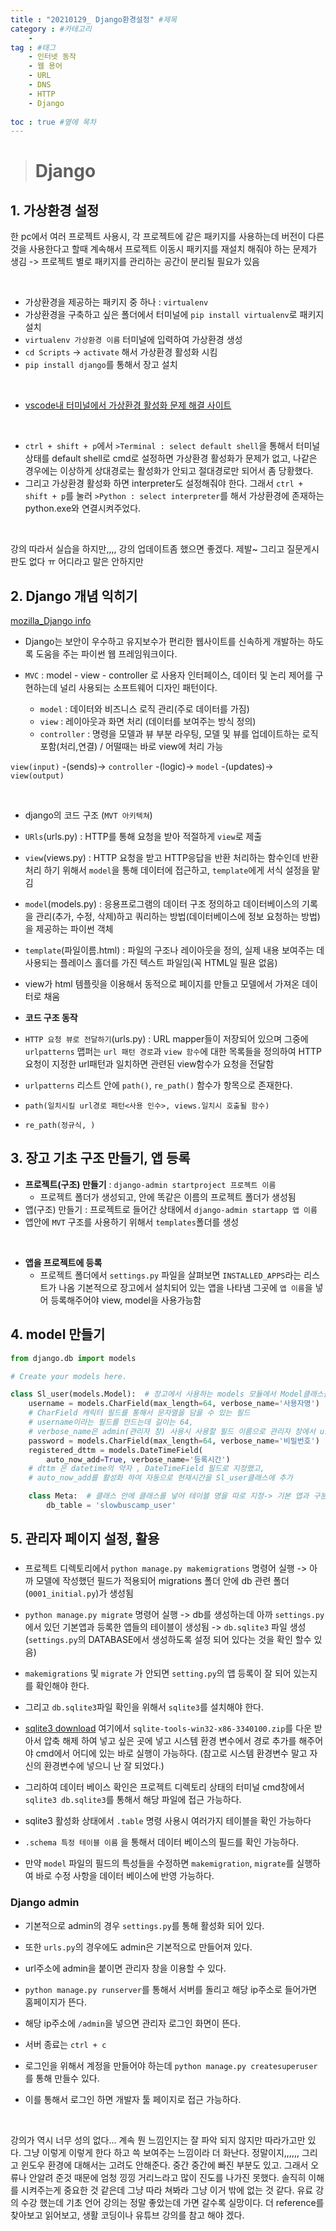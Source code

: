 ```yaml
---
title : "20210129_ Django환경설정" #제목
category : #카테고리
    - 
tag : #태그
    - 인터넷 동작
    - 웹 용어
    - URL
    - DNS
    - HTTP
    - Django
   
toc : true #옆에 목차
---
```


># Django

## 1. 가상환경 설정

한 pc에서 여러 프로젝트 사용시, 각 프로젝트에 같은 패키지를 사용하는데 버전이 다른 것을 사용한다고 할때 계속해서 프로젝트 이동시 패키지를 재설치 해줘야 하는 문제가 생김 -> 프로젝트 별로 패키지를 관리하는 공간이 분리될 필요가 있음  

<br>

- 가상환경을 제공하는 패키지 중 하나 : `virtualenv` 
- 가상환경을 구축하고 싶은 폴더에서 터미널에 `pip install virtualenv`로 패키지 설치 
- `virtualenv 가상환경 이름` 터미널에 입력하여 가상환경 생성
- `cd Scripts` -> `activate` 해서 가상환경 활성화 시킴
- `pip install django`를 통해서 장고 설치

<br>

- [vscode내 터미널에서 가상환경 활성화 문제 해결 사이트](https://somjang.tistory.com/entry/Windows-Visual-Studio-Code-%EC%9D%B4-%EC%8B%9C%EC%8A%A4%ED%85%9C%EC%97%90%EC%84%9C-%EC%8A%A4%ED%81%AC%EB%A6%BD%ED%8A%B8%EB%A5%BC-%EC%8B%A4%ED%96%89%ED%95%A0-%EC%88%98-%EC%97%86%EC%9C%BC%EB%AF%80%EB%A1%9C-%ED%95%B4%EA%B2%B0%EB%B0%A9%EB%B2%95)

<br>

- `ctrl + shift + p`에서 `>Terminal : select default shell`을 통해서 터미널 상태를 default shell로 cmd로 설정하면 가상환경 활성화가 문제가 없고, 나같은 경우에는 이상하게 상대경로는 활성화가 안되고 절대경로만 되어서 좀 당황했다. 
- 그리고 가상환경 활성화 하면 interpreter도 설정해줘야 한다. 그래서 `ctrl + shift + p`를 눌러 `>Python : select interpreter`를 해서 가상환경에 존재하는 python.exe와 연결시켜주었다. 

<br>

강의 따라서 실습을 하지만,,,, 강의 업데이트좀 했으면 좋겠다. 제발~ 그리고 질문게시판도 없다 ㅠ 어디라고 말은 안하지만

## 2. Django 개념 익히기

[mozilla_Django info](https://developer.mozilla.org/ko/docs/Learn/Server-side/Django/Introduction)

- Django는 보안이 우수하고 유지보수가 편리한 웹사이트를 신속하게 개발하는 하도록 도움을 주는 파이썬 웹 프레임워크이다.

- `MVC` : model - view - controller 로 사용자 인터페이스, 데이터 및 논리 제어를 구현하는데 널리 사용되는 소프트웨어 디자인 패턴이다.
  - `model` : 데이터와 비즈니스 로직 관리(주로 데이터를 가짐)
  - `view` : 레이아웃과 화면 처리 (데이터를 보여주는 방식 정의)
  - `controller` : 명령을 모델과 뷰 부분 라우팅, 모델 및 뷰를 업데이트하는 로직 포함(처리,연결) / 어떨때는 바로 view에 처리 가능 
  
`view(input)` -(sends)-> `controller` -(logic)-> `model` -(updates)-> `view(output)`

<br>

- django의 코드 구조 (`MVT 아키텍쳐`)
- `URls`(urls.py) : HTTP를 통해 요청을 받아 적절하게 `view`로 제출
- `view`(views.py) : HTTP 요청을 받고 HTTP응답을 반환 처리하는 함수인데 반환처리 하기 위해서 `model`을 통해 데이터에 접근하고, `template`에게 서식 설정을 맡김
- `model`(models.py) : 응용프로그램의 데이터 구조 정의하고 데이터베이스의 기록을 관리(추가, 수정, 삭제)하고 쿼리하는 방법(데이터베이스에 정보 요청하는 방법)을 제공하는 파이썬 객체
- `template`(파일이름.html) : 파일의 구조나 레이아웃을 정의, 실제 내용 보여주는 데 사용되는 플레이스 홀더를 가진 텍스트 파일임(꼭 HTML일 필욘 없음)

- view가 html 템플릿을 이용해서 동적으로 페이지를 만들고 모델에서 가져온 데이터로 채움

- **코드 구조 동작**

- `HTTP 요청 뷰로 전달하기`(urls.py) : URL mapper들이 저장되어 있으며 그중에 `urlpatterns` 맵퍼는 `url 패턴 경로`과 `view 함수`에 대한 목록들을 정의하여 HTTP요청이 지정한 url패턴과 일치하면 관련된 view함수가 요청을 전달함
- `urlpatterns` 리스트 안에 `path()`, `re_path()` 함수가 항목으로 존재한다.
- `path(일치시킬 url경로 패턴<사용 인수>, views.일치시 호출될 함수)`
- `re_path(정규식, )` 

## 3. 장고 기초 구조 만들기, 앱 등록

- **프로젝트(구조) 만들기** : `django-admin startproject 프로젝트 이름`
  - 프로젝트 폴더가 생성되고, 안에 똑같은 이름의 프로젝트 폴더가 생성됨
- 앱(구조) 만들기 : 프로젝트로 들어간 상태에서 `django-admin startapp 앱 이름`
- 앱안에 `MVT` 구조를 사용하기 위해서 `templates`폴더를 생성

<br>

- **앱을 프로젝트에 등록**
  - 프로젝트 폴더에서 `settings.py` 파일을 살펴보면 `INSTALLED_APPS`라는 리스트가 나옴 기본적으로 장고에서 설치되어 있는 앱을 나타냄 그곳에 `앱 이름`을 넣어 등록해주어야 view, model을 사용가능함 


## 4. model 만들기

``` python
from django.db import models

# Create your models here.

class Sl_user(models.Model):  # 장고에서 사용하는 models 모듈에서 Model클래스를 상속 받아야 함
    username = models.CharField(max_length=64, verbose_name='사용자명')
    # CharField 캐릭터 필드를 통해서 문자열을 담을 수 있는 필드
    # username이라는 필드를 만드는데 길이는 64,
    # verbose_name은 admin(관리자 창) 사용시 사용할 필드 이름으로 관리자 창에서 username이 아닌 '사용자명'으로 뜸
    password = models.CharField(max_length=64, verbose_name='비밀번호')
    registered_dttm = models.DateTimeField(
        auto_now_add=True, verbose_name='등록시간')
    # dttm 은 datetime의 약자 , DateTimeField 필드로 지정했고,
    # auto_now_add를 활성화 하여 자동으로 현재시간을 Sl_user클래스에 추가

    class Meta:  # 클래스 안에 클래스를 넣어 테이블 명을 따로 지정-> 기본 앱과 구분하기 위해서
        db_table = 'slowbuscamp_user'

```

## 5. 관리자 페이지 설정, 활용

###

- 프로젝트 디렉토리에서 `python manage.py makemigrations` 명령어 실행 -> 아까 모델에 작성했던 필드가 적용되어 migrations 폴더 안에  db 관련 폴더(`0001_initial.py`)가 생성됨
- `python manage.py migrate` 명령어 실행 -> db를 생성하는데 아까 `settings.py`에서 있던 기본앱과 등록한 앱들의 테이블이 생성됨 -> `db.sqlite3` 파일 생성(`settings.py`의 DATABASE에서 생성하도록 설정 되어 있다는 것을 확인 할수 있음)
- `makemigrations` 및 `migrate` 가 안되면 `setting.py`의 앱 등록이 잘 되어 있는지를 확인해야 한다.

- 그리고 `db.sqlite3`파일 확인을 위해서 `sqlite3`를 설치해야 한다. 
- [sqlite3 download](https://www.sqlite.org/download.html) 여기에서 `sqlite-tools-win32-x86-3340100.zip`를 다운 받아서 압축 해제 하여 넣고 싶은 곳에 넣고 시스템 환경 변수에서 경로 추가를 해주어야 cmd에서 어디에 있는 바로 실행이 가능하다. (참고로 시스템 환경변수 말고 자신의 환경변수에 넣으니 난 잘 되었다.)
- 그리하여 데이터 베이스 확인은 프로젝트 디렉토리 상태의 터미널 cmd창에서 `sqlite3 db.sqlite3`를 통해서 해당 파일에 접근 가능하다.
- sqlite3 활성화 상태에서 `.table` 명령 사용시  여러가지 테이블을 확인 가능하다
- `.schema 특정 테이블 이름` 을 통해서 데이터 베이스의 필드를 확인 가능하다.

- 만약 `model` 파일의 필드의 특성들을 수정하면 `makemigration`, `migrate`를 실행하여 바로 수정 사항을 데이터 베이스에 반영 가능하다.

### Django admin

- 기본적으로 admin의 경우 `settings.py`를 통해 활성화 되어 있다.
- 또한 `urls.py`의 경우에도 admin은 기본적으로 만들어져 있다.
- url주소에 admin을 붙이면 관리자 창을 이용할 수 있다.

- `python manage.py runserver`를 통해서 서버를 돌리고 해당 ip주소로 들어가면 홈페이지가 뜬다.
- 해당 ip주소에 `/admin`을 넣으면 관리자 로그인 화면이 뜬다.
- 서버 종료는 `ctrl + c`
- 로그인을 위해서 계정을 만들어야 하는데 `python manage.py createsuperuser` 를 통해 만들수 있다.
 - 이를 통해서 로그인 하면 개발자 툴 페이지로 접근 가능하다.

<br>

강의가 역시 너무 성의 없다... 계속 뭔 느낌인지는 잘 파악 되지 않지만 따라가고만 있다. 그냥 이렇게 이렇게 한다 하고 쓱 보여주는 느낌이라 더 화난다. 정말이지,,,,,, 그리고 윈도우 환경에 대해서는 고려도 안해준다. 중간 중간에 빠진 부분도 있고. 그래서 오류나 안알려 준것 때문에 엄청 낑낑 거리느라고 많이 진도를 나가진 못했다. 솔직히 이해를 시켜주는게 중요한 것 같은데 그냥 따라 쳐봐라 그냥 이거 밖에 없는 것 같다.
유료 강의 수강 했는데 기초 언어 강의는 정말 좋았는데 가면 갈수록 실망이다. 더 reference를 찾아보고 읽어보고, 생활 코딩이나 유튜브 강의를 참고 해야 겠다.

